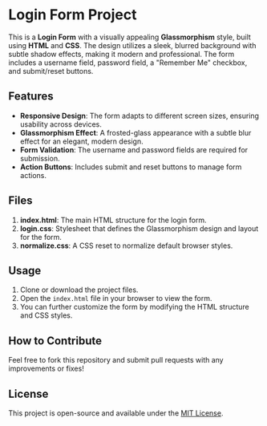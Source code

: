 # Login Form Project

This is a **Login Form** with a visually appealing **Glassmorphism** style, built using **HTML** and **CSS**. The design utilizes a sleek, blurred background with subtle shadow effects, making it modern and professional. The form includes a username field, password field, a "Remember Me" checkbox, and submit/reset buttons.

## Features
- **Responsive Design**: The form adapts to different screen sizes, ensuring usability across devices.
- **Glassmorphism Effect**: A frosted-glass appearance with a subtle blur effect for an elegant, modern design.
- **Form Validation**: The username and password fields are required for submission.
- **Action Buttons**: Includes submit and reset buttons to manage form actions.

## Files
1. **index.html**: The main HTML structure for the login form.
2. **login.css**: Stylesheet that defines the Glassmorphism design and layout for the form.
3. **normalize.css**: A CSS reset to normalize default browser styles.

## Usage
1. Clone or download the project files.
2. Open the `index.html` file in your browser to view the form.
3. You can further customize the form by modifying the HTML structure and CSS styles.

## How to Contribute
Feel free to fork this repository and submit pull requests with any improvements or fixes!

## License
This project is open-source and available under the [MIT License](LICENSE).
